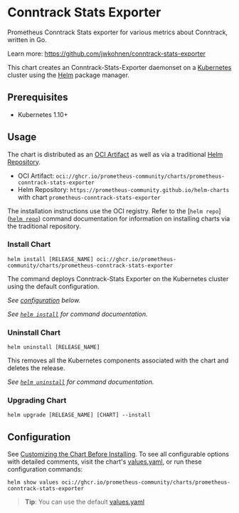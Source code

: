 # Conntrack Stats Exporter

Prometheus Conntrack Stats exporter for various metrics about Conntrack, written in Go.

Learn more: <https://github.com/jwkohnen/conntrack-stats-exporter>

This chart creates an Conntrack-Stats-Exporter daemonset on a [Kubernetes](http://kubernetes.io) cluster using the [Helm](https://helm.sh) package manager.

## Prerequisites

- Kubernetes 1.10+

## Usage

The chart is distributed as an [OCI Artifact](https://helm.sh/docs/topics/registries/) as well as via a traditional [Helm Repository](https://helm.sh/docs/topics/chart_repository/).

- OCI Artifact: `oci://ghcr.io/prometheus-community/charts/prometheus-conntrack-stats-exporter`
- Helm Repository: `https://prometheus-community.github.io/helm-charts` with chart `prometheus-conntrack-stats-exporter`

The installation instructions use the OCI registry. Refer to the [`helm repo`]([`helm repo`](https://helm.sh/docs/helm/helm_repo/)) command documentation for information on installing charts via the traditional repository.

### Install Chart

```console
helm install [RELEASE_NAME] oci://ghcr.io/prometheus-community/charts/prometheus-conntrack-stats-exporter
```

The command deploys Conntrack-Stats Exporter on the Kubernetes cluster using the default configuration.

_See [configuration](#configuration) below._

_See [`helm install`](https://helm.sh/docs/helm/helm_install/) for command documentation._

### Uninstall Chart

```console
helm uninstall [RELEASE_NAME]
```

This removes all the Kubernetes components associated with the chart and deletes the release.

_See [`helm uninstall`](https://helm.sh/docs/helm/helm_uninstall/) for command documentation._

### Upgrading Chart

```console
helm upgrade [RELEASE_NAME] [CHART] --install
```

## Configuration

See [Customizing the Chart Before Installing](https://helm.sh/docs/intro/using_helm/#customizing-the-chart-before-installing).
To see all configurable options with detailed comments, visit the chart's [values.yaml](./values.yaml), or run these configuration commands:

```console
helm show values oci://ghcr.io/prometheus-community/charts/prometheus-conntrack-stats-exporter
```

> **Tip**: You can use the default [values.yaml](values.yaml)
